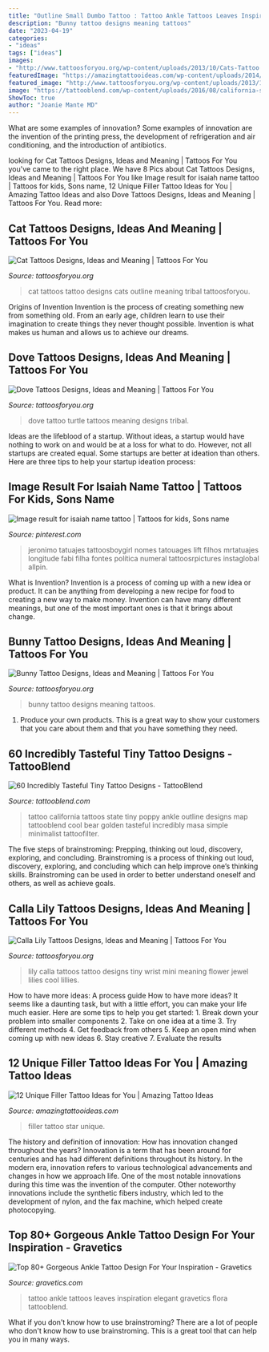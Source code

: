 ```yaml
---
title: "Outline Small Dumbo Tattoo : Tattoo Ankle Tattoos Leaves Inspiration Elegant Gravetics Flora Tattooblend"
description: "Bunny tattoo designs meaning tattoos"
date: "2023-04-19"
categories:
- "ideas"
tags: ["ideas"]
images:
- "http://www.tattoosforyou.org/wp-content/uploads/2013/10/Cats-Tattoo.jpg"
featuredImage: "https://amazingtattooideas.com/wp-content/uploads/2014/02/Star-filler-tattoo1.jpg"
featured_image: "http://www.tattoosforyou.org/wp-content/uploads/2013/10/Cats-Tattoo.jpg"
image: "https://tattooblend.com/wp-content/uploads/2016/08/california-state-tattoo.jpg"
ShowToc: true
author: "Joanie Mante MD"
---
```



What are some examples of innovation?
Some examples of innovation are the invention of the printing press, the development of refrigeration and air conditioning, and the introduction of antibiotics.

	

		
looking for Cat Tattoos Designs, Ideas and Meaning | Tattoos For You you've came to the right place. We have 8 Pics about Cat Tattoos Designs, Ideas and Meaning | Tattoos For You like Image result for isaiah name tattoo | Tattoos for kids, Sons name, 12 Unique Filler Tattoo Ideas for You | Amazing Tattoo Ideas and also Dove Tattoos Designs, Ideas and Meaning | Tattoos For You. Read more:
		
    
## Cat Tattoos Designs, Ideas And Meaning | Tattoos For You

<img loading=lazy src="http://www.tattoosforyou.org/wp-content/uploads/2013/10/Cats-Tattoo.jpg" onerror="this.onerror=null;this.src='https://tse3.mm.bing.net/th?id=OIP.HcRhM8uBxmC-KuoZOMG-8gHaJ4&amp;pid=15.1';" alt="Cat Tattoos Designs, Ideas and Meaning | Tattoos For You">

_Source: tattoosforyou.org_

>cat tattoos tattoo designs cats outline meaning tribal tattoosforyou. 

	

Origins of Invention
Invention is the process of creating something new from something old. From an early age, children learn to use their imagination to create things they never thought possible. Invention is what makes us human and allows us to achieve our dreams.

    
## Dove Tattoos Designs, Ideas And Meaning | Tattoos For You

<img loading=lazy src="http://www.tattoosforyou.org/wp-content/uploads/2013/09/Turtle-Dove-Tattoo.jpg" onerror="this.onerror=null;this.src='https://tse2.mm.bing.net/th?id=OIP.Jn4ChM85l_2fVsTd-0HfwAHaLv&amp;pid=15.1';" alt="Dove Tattoos Designs, Ideas and Meaning | Tattoos For You">

_Source: tattoosforyou.org_

>dove tattoo turtle tattoos meaning designs tribal. 

	

Ideas are the lifeblood of a startup. Without ideas, a startup would have nothing to work on and would be at a loss for what to do. However, not all startups are created equal. Some startups are better at ideation than others. Here are three tips to help your startup ideation process:

    
## Image Result For Isaiah Name Tattoo | Tattoos For Kids, Sons Name

<img loading=lazy src="https://i.pinimg.com/736x/30/1d/4e/301d4e7ea900b95655287d7e4d2f222c.jpg" onerror="this.onerror=null;this.src='https://tse3.mm.bing.net/th?id=OIP.8hnfEGpy5oSuVbHIcCv02AHaNO&amp;pid=15.1';" alt="Image result for isaiah name tattoo | Tattoos for kids, Sons name">

_Source: pinterest.com_

>jeronimo tatuajes tattoosboygirl nomes tatouages lift filhos mrtatuajes longitude fabi filha fontes política numeral tattoosrpictures instaglobal allpin. 

	

What is Invention?
Invention is a process of coming up with a new idea or product. It can be anything from developing a new recipe for food to creating a new way to make money. Invention can have many different meanings, but one of the most important ones is that it brings about change.

    
## Bunny Tattoo Designs, Ideas And Meaning | Tattoos For You

<img loading=lazy src="http://www.tattoosforyou.org/wp-content/uploads/2016/03/Bunny-Tattoo.jpg" onerror="this.onerror=null;this.src='https://tse2.mm.bing.net/th?id=OIP.9TDrmnHw6l7K4yAkQ5aEGQHaK0&amp;pid=15.1';" alt="Bunny Tattoo Designs, Ideas and Meaning | Tattoos For You">

_Source: tattoosforyou.org_

>bunny tattoo designs meaning tattoos. 

	

1. Produce your own products. This is a great way to show your customers that you care about them and that you have something they need.

    
## 60 Incredibly Tasteful Tiny Tattoo Designs - TattooBlend

<img loading=lazy src="https://tattooblend.com/wp-content/uploads/2016/08/california-state-tattoo.jpg" onerror="this.onerror=null;this.src='https://tse4.mm.bing.net/th?id=OIP.AS_K-G4WsrkR1PhEB9pEXwHaHZ&amp;pid=15.1';" alt="60 Incredibly Tasteful Tiny Tattoo Designs - TattooBlend">

_Source: tattooblend.com_

>tattoo california tattoos state tiny poppy ankle outline designs map tattooblend cool bear golden tasteful incredibly masa simple minimalist tattoofilter. 

	

The five steps of brainstroming: Prepping, thinking out loud, discovery, exploring, and concluding.
Brainstroming is a process of thinking out loud, discovery, exploring, and concluding which can help improve one’s thinking skills. Brainstroming can be used in order to better understand oneself and others, as well as achieve goals.

    
## Calla Lily Tattoos Designs, Ideas And Meaning | Tattoos For You

<img loading=lazy src="https://www.tattoosforyou.org/wp-content/uploads/2016/08/Small-Calla-Lily-Tattoos.jpg" onerror="this.onerror=null;this.src='https://tse2.mm.bing.net/th?id=OIP.hj7l3sNSzB3smgtxYHlvvgHaJ4&amp;pid=15.1';" alt="Calla Lily Tattoos Designs, Ideas and Meaning | Tattoos For You">

_Source: tattoosforyou.org_

>lily calla tattoos tattoo designs tiny wrist mini meaning flower jewel lilies cool lillies. 

	

How to have more ideas: A process guide
How to have more ideas? It seems like a daunting task, but with a little effort, you can make your life much easier. Here are some tips to help you get started: 1. Break down your problem into smaller components 2. Take on one idea at a time 3. Try different methods 4. Get feedback from others 5. Keep an open mind when coming up with new ideas 6. Stay creative 7. Evaluate the results 
    
## 12 Unique Filler Tattoo Ideas For You | Amazing Tattoo Ideas

<img loading=lazy src="https://amazingtattooideas.com/wp-content/uploads/2014/02/Star-filler-tattoo1.jpg" onerror="this.onerror=null;this.src='https://tse1.mm.bing.net/th?id=OIP.trAwz8u8sWPXXGytX5xLMgHaOM&amp;pid=15.1';" alt="12 Unique Filler Tattoo Ideas for You | Amazing Tattoo Ideas">

_Source: amazingtattooideas.com_

>filler tattoo star unique. 

	

The history and definition of innovation: How has innovation changed throughout the years?
Innovation is a term that has been around for centuries and has had different definitions throughout its history. In the modern era, innovation refers to various technological advancements and changes in how we approach life. One of the most notable innovations during this time was the invention of the computer. Other noteworthy innovations include the synthetic fibers industry, which led to the development of nylon, and the fax machine, which helped create photocopying.

    
## Top 80+ Gorgeous Ankle Tattoo Design For Your Inspiration - Gravetics

<img loading=lazy src="https://www.gravetics.com/wp-content/uploads/2016/11/leaves-tattoo.jpg" onerror="this.onerror=null;this.src='https://tse3.mm.bing.net/th?id=OIP.WDN-qbcLzelBkFfk82JelAHaHY&amp;pid=15.1';" alt="Top 80+ Gorgeous Ankle Tattoo Design For Your Inspiration - Gravetics">

_Source: gravetics.com_

>tattoo ankle tattoos leaves inspiration elegant gravetics flora tattooblend. 

	

What if you don't know how to use brainstroming?
There are a lot of people who don't know how to use brainstroming. This is a great tool that can help you in many ways.


